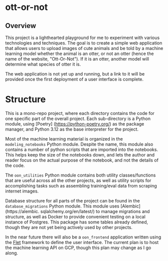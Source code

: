 # ott-or-not

## Overview
This project is a lighthearted playground for me to experiment with various 
technologies and techniques. The goal is to create a simple web application that allows 
users to upload images of cute animals and be told by a machine learning model whether 
the animal is an otter, or not an otter (hence the name of the website, "Ott-Or-Not"). 
If it is an otter, another model will determine what species of otter it is.

The web application is not yet up and running, but a link to it will be provided once 
the first deployment of a user interface is complete.

# Structure
This is a mono-repo project, where each directory contains the code for one specific 
part of the overall project. Each sub-directory is a Python module, using [Poetry]
(https://python-poetry.org/) as the package manager, and Python 3.12 as the base 
interpreter for the project.

Most of the machine learning material is organized in the `modeling_notebooks` Python 
module. Despite the name, this module also contains a number of python scripts that 
are imported into the notebooks. This helps keep the size of the notebooks down, and 
lets the author and reader focus on the actual purpose of the notebook, and not the 
details of the code.

The `oon_utilities` Python module contains both utility classes/functions that are 
useful across all the other projects, as well as utility scripts for accomplishing 
tasks such as assembling training/eval data from scraping internet images.

Database structure for all parts of the project can be found in the 
`database_migrations` Python module. This module uses [Alembic](https://alembic.
sqlalchemy.org/en/latest/) to manage migrations and structure, as well as Docker to 
provide convenient testing on a local instance of Postgres. This package has some 
tables already defined, though they are not yet being actively used by other projects.

In the near future there will also be a `oon_frontend` application written using the 
[Flet](https://flet.dev/) framework to define the user interface. The current plan is 
to host the machine learning API on GCP, though this plan may change as I go along.
